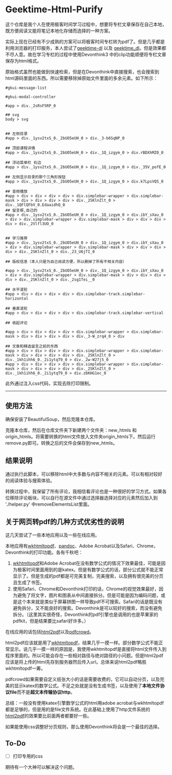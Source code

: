 # Geektime-Html-Purify

这个仓库是我个人在使用极客时间学习过程中，想要将专栏文章保存在自己本地，既方便阅读又能将笔记本地化存储而选择的一种方案。

实际上现在已经有不少成熟的方案可以将极客时间专栏转为pdf了。但是几乎都是利用浏览器的打印服务，本人尝试了[geektime-dl](https://github.com/mmzou/geektime-dl) 以及 [geektime_dl](https://github.com/jachinlin/geektime_dl)。但是效果都不尽人意。故在学习专栏的过程中使用Devonthink3 中的clip功能顺便将专栏文章保存为html格式。

原始格式虽然也能做到快速检索，但是在Devonthink中直接搜索，也会搜索到html源码里面的东西。所以需要移除掉原始文件里面的多余元素。如下所示：


```
#gkui-message-list

#gkui-modal-controller

#app > div._2sRsF5RP_0

## svg
body > svg


## 左侧目录
#app > div._1ysv2txS_0._2bUO5eUH_0 > div._3-b6SqNP_0

## 顶部课程详情
#app > div._1ysv2txS_0._2bUO5eUH_0 > div._1Q_izgym_0 > div.rBDXhMZ0_0

## 浮动菜单栏 右边
#app > div._1ysv2txS_0._2bUO5eUH_0 > div._1Q_izgym_0 > div._35V_pofE_0

## 左侧显示目录的那个三角形按钮
#app > div._1ysv2txS_0._2bUO5eUH_0 > div._1Q_izgym_0 > div.k7LpsVQS_0

## 音频播放
#app > div > div > div > div > div.simplebar-wrapper > div.simplebar-mask > div > div > div > div > div._2SKlnZlt_0 > div._1QFlQFbV_0.EdaaidhQ_0
## 留言框,自己的
#app > div._1ysv2txS_0._2bUO5eUH_0 > div._1Q_izgym_0 > div.ibY_sXau_0 > div > div.simplebar-wrapper > div.simplebar-mask > div > div > div > div > div._2Vlfl3UO_0


## 学习推荐
#app > div._1ysv2txS_0._2bUO5eUH_0 > div._1Q_izgym_0 > div.ibY_sXau_0 > div > div.simplebar-wrapper > div.simplebar-mask > div > div > div > div > div._2SKlnZlt_0 > div._23_U6jTI_0

## 版权信息（本人只是为自己阅读方便，所以删掉了所有不相关内容）

#app > div._1ysv2txS_0._2bUO5eUH_0 > div._1Q_izgym_0 > div.ibY_sXau_0 > div > div.simplebar-wrapper > div.simplebar-mask > div > div > div > div > div._2SKlnZlt_0 > div._2sg1Tei__0

## 水平滚轮
#app > div > div > div > div > div.simplebar-track.simplebar-horizontal

## 垂直滚轮
#app > div > div > div > div > div.simplebar-track.simplebar-vertical

## 收起评论

#app > div > div > div > div > div.simplebar-wrapper > div.simplebar-mask > div > div > div > div > div._3-W_zrq4_0 > div

## 文章和精选留言之前的东西
#app > div > div > div > div > div.simplebar-wrapper > div.simplebar-mask > div > div > div > div > div._2SKlnZlt_0 > div._1kh1ihh6_0._2i1ytqT9_0 > div._2w-W27j5_0
#app > div > div > div > div > div.simplebar-wrapper > div.simplebar-mask > div > div > div > div > div._2SKlnZlt_0 > div._1kh1ihh6_0._2i1ytqT9_0 > div.zbKHG1ec_0
```

此外通过注入css代码，实现去除打印限制。

--- 

## 使用方法

确保安装了BeautifulSoup，然后克隆本仓库。

克隆本仓库，然后在仓库文件夹下新建两个文件夹：new_htmls 和 origin_htmls。将需要转换的html文件放入文件夹origin_htmls下。然后运行remove.py即可。转换之后的文件会保存到new_htmls。

## 结果说明

通过执行此脚本，可以移除html中大多数与内容不相关的元素。可以有相对较好的阅读体验与搜索体验。

转换过程中，我保留了所有评论，我相信看评论也是一种很好的学习方式。如果各位移除评论板块，可以自行在源文件中通过选择器选择对应的元素然后加入到 './helper.py' 中removeElementsList里面。

## 关于网页转pdf的几种方式优劣性的说明

这几天尝试了一些本地应用以及一些在线应用。

本地应用有[wkhtmltopdf](https://github.com/wkhtmltopdf/wkhtmltopdf)、[pandoc](https://pandoc.org)、Adobe Acrobat以及Safari、Chrome，Devonthink的打印功能。各有千秋吧：

1. [wkhtmltopdf](https://github.com/wkhtmltopdf/wkhtmltopdf)和Adobe Acrobat在没有数学公式的情况下效果最佳，可能是因为极客时间里面用到的是katex。但是有数学公式的话，部分公式就不能正常显示了。但是生成的pdf都是可完美复制，完美搜索，以及拥有很完美的分页且生成了书签。
2. 使用Safari、Chrome和Devonthink打印的话，Chrome的视觉效果最好，因为避免了将文字，图片和图表从中间直接拆分。但是可能是因为编码问题，或是这个本来就是类似于屏幕拼图一样导致pdf不可搜索。Safari的话是既没有避免拆分，又不能良好的搜索。Devonthink是可以较好的搜索，而没有避免拆分。（这里其实很奇怪，Devonthink的pdf引擎也是调用的也是苹果家的pdfkit，但是结果要比safari好许多。）

在线应用的话包括[html2pdf](https://html2pdf.com)以及[pdfcrowd](https://pdfcrowd.com)。

html2pdf应该就是用了[wkhtmltopdf](https://github.com/wkhtmltopdf/wkhtmltopdf)，结果几乎一摸一样。部分数学公式不能正常显示。说几乎一摸一样的原因是，我使用wkhtmltopdf是直接将html文件传入到程序里面的。所以可能会存在一些相对路径与绝对路径的小问题。但是html2pdf应该是将上传的html先存到服务器然后传入url。总体来说html2pdf略胜wkhtmltopdf一筹。

pdfcrowd如果需要自定义纸张大小的话是需要收费的，它可以自动分页，以及完美的显示katex的数学公式。不足之处就是没有生成书签，以及使用了**本地文件协议file**而不是**超文本传输协议http**。

总结：一般没有使用katex引擎数学公式的html用adobe acrobat与wkhtmltopdf都是足够的，但是用的是file文件系统。在此基础上使用了http文件系统的[html2pdf](https://html2pdf.com)的效果要比前面两者都要好一些。

如果能使用css调整好分页规则，那么使用Devonthink将会是一个最佳的选择。

## To-Do

- [ ] 打印专用的css

期待有一个大神可以解决这个问题。